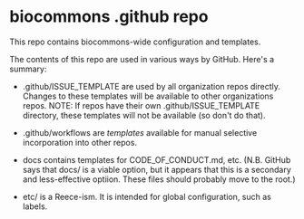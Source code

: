# biocommons .github repo

This repo contains biocommons-wide configuration and templates.

The contents of this repo are used in various ways by GitHub. Here's a summary:

- .github/ISSUE_TEMPLATE are used by all organization repos directly.  Changes to these templates will be available to other organizations repos. NOTE: If repos have their own .github/ISSUE_TEMPLATE directory, these templates will not be available (so don't do that).

- .github/workflows are *templates* available for manual selective incorporation into other repos.

- docs contains templates for CODE_OF_CONDUCT.md, etc. (N.B. GitHub says that docs/ is a viable option, but it appears that this is a secondary and less-effective optiion. These files should probably move to the root.)

- etc/ is a Reece-ism.  It is intended for global configuration, such as labels.

